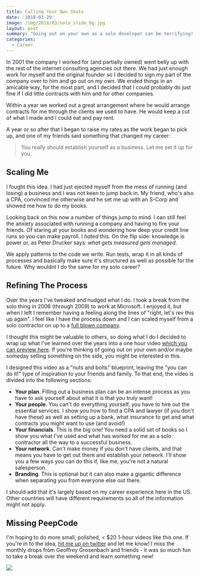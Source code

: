 ```yaml
---
title: Calling Your Own Shots
date: '2018-03-29'
image: /img/2018/03/solo_slide_bg.jpg
layout: post
summary: "Going out on your own as a solo developer can be terrifying! That's why I made this 1-hour video: to share with you the things I did to scale myself from a solo developer to a successful online..."
categories:
  - Career
---
```


In 2001 the company I worked for (and partially owned) went belly up with the rest of the internet consulting agencies out there. We had just enough work for myself and the original founder so I decided to sign my part of the company over to him and go out on my own. We ended things in an amicable way, for the most part, and I decided that I could probably do just fine if I did little contracts with him and for other companies.

Within a year we worked out a great arrangement where he would arrange contracts for me through the clients we used to have. He would keep a cut of what I made and I could eat and pay rent.

A year or so after that I began to raise my rates as the work began to pick up, and one of my friends said something that changed my career:

> You really should establish yourself as a business. Let me set it up for you.

## Scaling Me

I fought this idea. I had just ejected myself from the mess of running (and losing) a business and I was not keen to jump back in. My friend, who's also a CPA, convinced me otherwise and he set me up with an S-Corp and showed me how to do my books.

Looking back on this now a number of things jump to mind. I can still feel the anxiety associated with running a company and having to fire your friends. Of staring at your books and wondering how deep your credit line runs so you can make payroll. I _hated_ this. On the flip side: knowledge is power or, as Peter Drucker says: _what gets measured gets managed_.

We apply patterns to the code we write. Run tests, wrap it in all kinds of processes and basically make sure it's structured as well as possible for the future. Why wouldnt I do the same for my solo career?

## Refining The Process

Over the years I've tweaked and nudged what I do. I took a break from the solo thing in 2006 (through 2009) to work at Microsoft. I enjoyed it, but when I left I remember having a feeling along the lines of "right, let's rev this up again". I feel like I have the process down and I can scaled myself from a solo contractor on up to a [full blown company](https://bigmachine.io).

I thought this might be valuable to others, so doing what I do I decided to wrap up what I've learned over the years into a one hour video [which you can preview here](https://goo.gl/JPXWUQ). If you're thinking of going out on your own and/or maybe someday selling something on the side, you might be interested in this.

I designed this video as a "nuts and bolts" blueprint, leaving the "you can do it!" type of inspiration to your friends and family. To that end, the video is divided into the following sections:

- **Your plan**. Filling out a business plan can be an intense process as you have to ask yourself about what it is that you truly want!
- **Your people**. You can't do everything yourself, you have to hire out the essential services. I show you how to find a CPA and lawyer (if you don't have these) as well as setting up a bank, what insurance to get and what contracts you might want to use (and avoid!)
- **Your financials**. This is the big one! You need a solid set of books so I show you what I've used and what has worked for me as a solo contractor all the way to a successful business.
- **Your network**. Can't make money if you don't have clients, and that means you have to get out there and establish your network. I'll show you a few ways you can do this if, like me, you're not a natural salesperson.
- **Branding**. This is optional but it can also make a gigantic difference when separating you from everyone else out there.

I should add that it's largely based on my career experience here in the US. Other countries will have different requirements so all of the information might not apply.

## Missing PeepCode

I'm hoping to do more small, polished, < $20 1-hour videos like this one. If you're in to the idea, [hit me up on twitter](https://twitter.com/robconery) and let me know! I miss the monthly drops from Geoffrey Grosenbach and friends - it was so much fun to take a break over the weekend and learn something new!

 [![](https://blog.bigmachine.io/img/solo_slide.jpg)](https://goo.gl/JPXWUQ)
